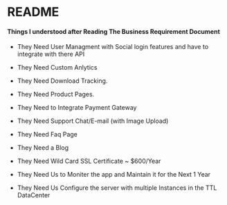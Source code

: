 # README


#### Things I understood after Reading The Business Requirement Document

* They Need User Managment with Social login features and have to integrate with there API

* They Need Custom Anlytics

* They Need Download Tracking.

* They Need Product Pages.

* They Need to Integrate Payment Gateway

* They Need Support Chat/E-mail (with Image Upload)

* They Need Faq Page

* They Need a Blog 

* They Need Wild Card SSL Certificate ~ $600/Year

* They Need Us to Moniter the app and Maintain it for the Next 1 Year

* They Need Us Configure the server with multiple Instances in the TTL DataCenter

 
 
